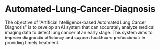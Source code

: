 # Automated-Lung-Cancer-Diagnosis
The objective of "Artificial Intelligence-based Automated Lung Cancer Diagnosis" is to develop an AI system that can accurately analyze medical imaging data to detect lung cancer at an early stage. This system aims to improve diagnostic efficiency and support healthcare professionals in providing timely treatment.
